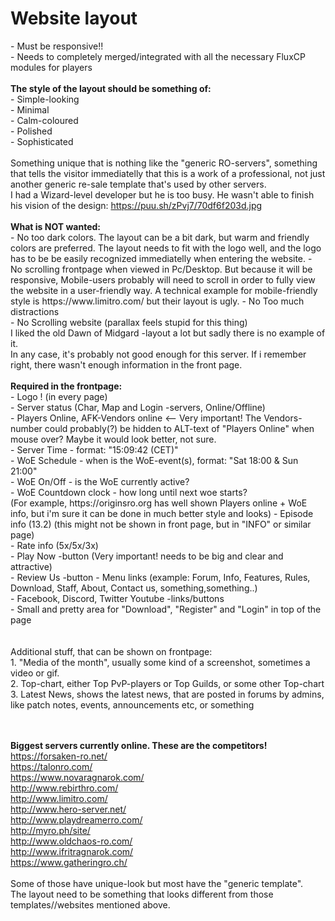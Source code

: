 <meta charset="UTF-8">
<h1><b>Website layout</b></h1>
- Must be responsive!!<br>
- Needs to completely merged/integrated with all the necessary FluxCP modules for players<br>
<br>
<b>The style of the layout should be something of: </b><br>
- Simple-looking <br>
- Minimal <br>
- Calm-coloured <br>
- Polished <br>
- Sophisticated<br><br>
Something unique that is nothing like the "generic RO-servers", something that tells the visitor immediatelly that this is a work of a professional, not just another generic re-sale template that's used by other servers. <br>
I had a Wizard-level developer but he is too busy. He wasn't able to finish his vision of the design: <a href="https://puu.sh/zPvj7/70df6f203d.jpg"> https://puu.sh/zPvj7/70df6f203d.jpg</a> <br><br>
<b>What is NOT wanted:</b><br>
- No too dark colors. The layout can be a bit dark, but warm and friendly colors are preferred. The layout needs to fit with the logo well, and the logo has to be be easily recognized immediatelly when entering the website.
- No scrolling frontpage when viewed in Pc/Desktop. But because it will be responsive, Mobile-users probably will need to scroll in order to fully view the website in a user-friendly way. A technical example for mobile-friendly style is https://www.limitro.com/ but their layout is ugly.
- No Too much distractions <br>
- No Scrolling website (parallax feels stupid for this thing) <br>
I liked the old Dawn of Midgard -layout a lot but sadly there is no example of it. <br>
In any case, it's probably not good enough for this server. If i remember right, there wasn't enough information in the front page.<br>
<br>
<b>Required in the frontpage:<br></b>
- Logo ! (in every page)<br>
- Server status (Char, Map and Login -servers, Online/Offline)<br>
- Players Online, AFK-Vendors online <-- Very important! The Vendors-number could probably(?) be hidden to ALT-text of "Players Online" when mouse over? Maybe it would look better, not sure.<br>
- Server Time - format: "15:09:42 (CET)"<br>
- WoE Schedule - when is the WoE-event(s), format: "Sat 18:00 & Sun 21:00"<br>
- WoE On/Off - is the WoE currently active?<br>
- WoE Countdown clock - how long until next woe starts?<br>
(For example, https://originsro.org has well shown Players online + WoE info, but i'm sure it can be done in much better style and looks) 
- Episode info (13.2) (this might not be shown in front page, but in "INFO" or similar page)<br> 
- Rate info (5x/5x/3x)<br>
- Play Now -button (Very important! needs to be big and clear and attractive)<br>
- Review Us -button 
- Menu links (example: Forum, Info, Features, Rules, Download, Staff, About, Contact us, something,something..)<br>
- Facebook, Discord, Twitter Youtube -links/buttons<br>
- Small and pretty area for "Download", "Register" and "Login" in top of the page<br>
<br><br>
 Additional stuff, that can be shown on frontpage: <br>
1. "Media of the month", usually some kind of a screenshot, sometimes a video or gif.<br>
2. Top-chart, either Top PvP-players or Top Guilds, or some other Top-chart<br>
3. Latest News, shows the latest news, that are posted in forums by admins, like patch notes, events, announcements etc, or something<br>



<b><br><br>Biggest servers currently online. These are the competitors!<br></b>
<a href="https://forsaken-ro.net/">https://forsaken-ro.net/</a><br>
<a href="https://talonro.com/">https://talonro.com/</a><br>
<a href="https://www.novaragnarok.com/">https://www.novaragnarok.com/</a><br>
<a href="http://www.rebirthro.com/">http://www.rebirthro.com/</a><br>
<a href="http://www.limitro.com/">http://www.limitro.com/</a><br>
<a href="http://www.hero-server.net/">http://www.hero-server.net/</a> <br>
<a href="http://www.playdreamerro.com/">http://www.playdreamerro.com/</a><br>
<a href="http://myro.ph/site/">http://myro.ph/site/</a><br>
<a href="http://www.oldchaos-ro.com/">http://www.oldchaos-ro.com/</a> <br>
<a href="http://www.ifritragnarok.com/">http://www.ifritragnarok.com/</a> <br>
<a href="https://www.gatheringro.ch/">https://www.gatheringro.ch/</a> <br>
<br>
Some of those have unique-look but most have the "generic template".<br>
The layout need to be something that looks different from those templates//websites mentioned above.<br>


